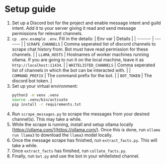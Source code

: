 # Setup guide

1. Set up a Discord bot for the project and enable message intent and guild intent. Add it to your server giving it read and send message permissions for relevant channels.
1. `cp .env.example .env`.
    Fill in the details:
    | Env var | Details |
    | ------- | ------- |
    | `SCRAPE_CHANNELS` | Comma seperated list of discord channels to scrape chat history from. Bot must have read permission for these channels. |
    | `LLAMA_HOSTS` | Hostnames of worker machines running ollama. If you are going to run it on the local machine, leave it as `http://localhost:11434`. |
    | `WHITELISTED_CHANNELS` | Comma seperated list of channels in which the bot can be interacted with. |
    | `COMMAND_PREFIX` | The command prefix for the bot. |
    | `BOT_TOKEN` | The discord bot token. |
1. Set up your virtual environment:
    ```bash
    python3 -m venv .venv
    source .venv/bin/activate
    pip install -r requirements.txt
    ```
1. Run `scrape_messages.py` to scrape the messages from your desired channel(s). This may take a while.
1. While the scrape is running, install and setup ollama locally [https://ollama.com/](https://ollama.com/). Once this is done, run `ollama run llama3` to download the `llama3` model locally.
1. Once the message scrape has finished, run `extract_facts.py`. This will take a while.
1. Once `extract_facts` has finished, run `collate_facts.py`.
1. Finally, run `bot.py` and use the bot in your whitelisted channel.